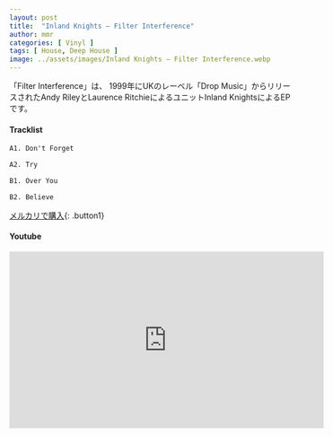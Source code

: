 ```yaml
---
layout: post
title:  "Inland Knights – Filter Interference"
author: mmr
categories: [ Vinyl ]
tags: [ House, Deep House ]
image: ../assets/images/Inland Knights – Filter Interference.webp
---
```


「Filter Interference」は、
1999年にUKのレーベル「Drop Music」からリリースされたAndy RileyとLaurence RitchieによるユニットInland KnightsによるEPです。

#### Tracklist
```md
A1. Don't Forget

A2. Try

B1. Over You

B2. Believe
```

[メルカリで購入](https://jp.mercari.com/item/m82392456293?afid=6142608987){: .button1}

#### Youtube
<iframe width="560" height="315" src="https://www.youtube.com/embed/wCZ9EVMEHYM?si=xLSGPNOel3-8kTEL" title="YouTube video player" frameborder="0" allow="accelerometer; autoplay; clipboard-write; encrypted-media; gyroscope; picture-in-picture; web-share" referrerpolicy="strict-origin-when-cross-origin" allowfullscreen></iframe>